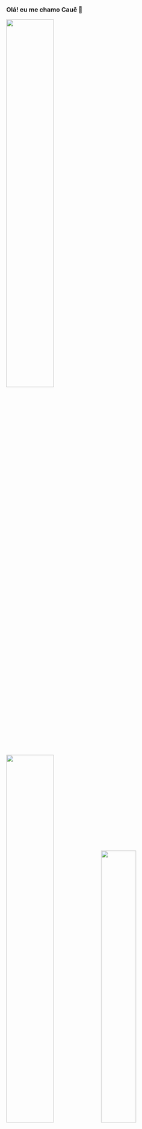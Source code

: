 ### Olá! eu me chamo Cauê 🤝

<p align="left">
<img width="50%" src="https://github-readme-stats.vercel.app/api?username=ccaue&include_all_commits=true&show_icons=true&theme=radical&icon_color=DAD3AF&hide_border=true&border_radius=15&bg_color=0d1117"/>
<img width="50%" src="http://github-readme-streak-stats.herokuapp.com?user=ccaue&theme=radical&hide_border=true&date_format=M%20j%5B%2C%20Y%5D&background=0D1117&sideNums=FFF"/><img width="43%" src="https://github-readme-stats.vercel.app/api/top-langs?username=ccaue&hide=c%23,scss&include_all_commits=true&show_icons=true&theme=radical&icon_color=DAD3AF&layout=compact&hide_border=true&border_radius=15&bg_color=0d1117"/>
</p>

## Sobre mim
<p align="justify">
👨‍💻Atualmente cursando Análise e Desenvolvimento de Sistemas na Faculdade Estácio de Sá do Recife e sempre buscando aprender mais sobre tecnologia. Atualmente, estou explorando o mundo da programação, desenvolvendo habilidades e resolvendo desafios para melhorar minhas competências.
</p>

<p align="justify">
🎥 Além de programar, sou um grande fã de cinema! Gosto entender o que torna um filme especial. No meu tempo livre, você pode me encontrar assistindo a filmes ou estudando teoria, linguagem e a história do cinema.
</p>

 

## Tecnologias 
<p align="justify">
 <img alt="Python" src="https://img.shields.io/badge/python-%230d1117?style=for-the-badge&logo=python"/>
 <img alt="HTML" src="https://img.shields.io/badge/html5-%230d1117.svg?style=for-the-badge&logo=html5"/>
 <img alt="CSS" src="https://img.shields.io/badge/css3-%230d1117.svg?style=for-the-badge&logo=css3&logoColor=1572B6"/>
 <img alt="Bootstrap CSS" src="https://img.shields.io/badge/bootstrap-%230d1117?style=for-the-badge&logo=bootstrap"/>
</p>
 
## Contato
<p align="justify">
<a href="https://www.linkedin.com/in/cau%C3%AA-cunha-276b36244/"><img src="https://img.shields.io/badge/linkedin-%230d1117.svg?style=for-the-badge&logo=linkedin&logoColor=0077B5"/></a>
<a href="https://www.instagram.com/caueec_"><img src="https://img.shields.io/badge/caueec_-%230d1117.svg?style=for-the-badge&logo=Instagram&logoColor=#E4405F"/></a>
<a href="https://t.me/ccaue"><img src="https://img.shields.io/badge/Telegram-%230d1117?style=for-the-badge&logo=telegram&logoColor=#E4405F"/></a>
</p>
